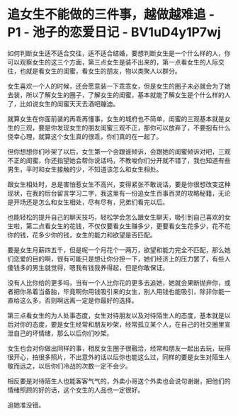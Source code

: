 # 追女生不能做的三件事，越做越难追 - P1 - 池子的恋爱日记 - BV1uD4y1P7wj

如何判断女生适不适合交往，适不适合结婚，要想判断女生是一个什么样的人，你可以观察女生的这三个方面，第三点女生是装不出来的，第一点看女生的人际交往，也就是看女生的闺蜜，看女生的朋友，物以类聚人以群分。

女生喜欢一个人的时候，还会愿意装一下乖乖女，但是女生的圈子未必就会为了她去装，所以了解女生的圈子，了解女生的闺蜜，基本就能了解女生是个什么样的人了，比如说女生的闺蜜天天去酒吧蹦迪。

就算女生在你面前装的再乖再懂事，女生的城府也不简单，闺蜜的三观基本就是女生的三观，要是你发现女生的朋友闺蜜三观不正，那你可以放弃了，不要抱有什么侥幸心理，就算这个女生真的很乖，你们真的在一起了。

但你想想你们吵架了以后，女生第一个会跟谁倾诉，会跟她的闺蜜倾诉对吧，三观不正的闺蜜，你还指望她会帮你说话吗，不教唆你们分开就不错了，我也知道有些男生，平时和女生接触的少，不知道该怎么和女生相处。

跟女生相处时，总是害怕惹女生不高兴，变得紧张不敢说话，要是你很想改变这种现状，在我的后台留言学习二字，我这里有一份追女生百事百灵的攻略秘籍，无论是开场还是怎么和女生相处，尽有尽有，兄弟们看完以后。

也能轻松的提升自己的聊天技巧，轻松学会怎么跟女生聊天，吸引到自己喜欢的女生啦，第二点看女生的花钱，不仅仅要看女生赚多少，更要看女生花多少，花不花你的钱，花多少你的钱，女生的能力和欲望是否匹配。

要是女生月薪四五千，但是呢一个月花个一两万，欲望和能力完全不匹配，那么她们恋爱的目的啊，很有可能只是想让你分担一下，她们经济上的压力罢了，有些人傻钱多的男生就觉得，嗯我有钱我养得起，但是你敢保证。

没有人比你给的更多吗，当有一个人比你花的更多去追她，她就会果断抛弃你，或者把你吊着当备胎，毕竟啊你用钱吸引来的女生，别人用钱也能吸引，除非你能一直给这么多，否则啊远离一定是你最好的选择。

第三点看女生的为人处事态度，女生对待朋友以及对待陌生人的态度，基本就是以后对你的态度，要是女生经常和朋友吵架，经常孤立某个人，在自己的社交圈里宣泄自己的坏情绪，那么以后你们吵架。

女生也会对你做出同样的事，相反女生圈子很融洽，经常和朋友一起出去玩，玩得很开心，拍很多照片，不出意外的话以后你也能这么过，同样的要是女生对陌生人敬而远之，以后你们冷战的次数一定不会少。

相反要是对待陌生人也能客客气气的，外卖小哥送个外卖也会说句谢谢，把他们的情绪照顾的好的话，这个女生的人品也一定很好。

追她准没错。
